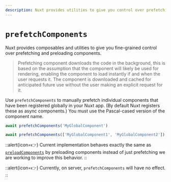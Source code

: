 ```yaml
---
description: Nuxt provides utilities to give you control over prefetching and preloading components.
---
```


# `prefetchComponents`

Nuxt provides composables and utilities to give you fine-grained control over prefetching and preloading components.

> Prefetching component downloads the code in the background, this is based on the assumption that the component will likely be used for rendering, enabling the component to load instantly if and when the user requests it. The component is downloaded and cached for anticipated future use without the user making an explicit request for it.

Use `prefetchComponents` to manually prefetch individual components that have been registered globally in your Nuxt app. (By default Nuxt registers these as async components.) You must use the Pascal-cased version of the component name.

```js
await prefetchComponents('MyGlobalComponent')

await prefetchComponents(['MyGlobalComponent1', 'MyGlobalComponent2'])
```

::alert{icon=👉}
Current implementation behaves exactly the same as [`preloadComponents`](/docs/api/utils/preload-components) by preloading components instead of just prefetching we are working to improve this behavior.
::

::alert{icon=👉}
Currently, on server, `prefetchComponents` will have no effect.
::

